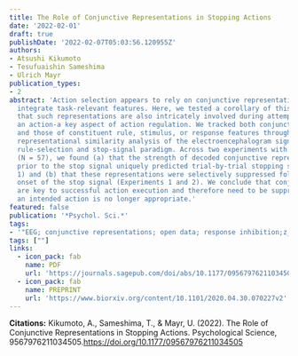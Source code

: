 ```yaml
---
title: The Role of Conjunctive Representations in Stopping Actions
date: '2022-02-01'
draft: true
publishDate: '2022-02-07T05:03:56.120955Z'
authors:
- Atsushi Kikumoto
- Tesufuaishin Sameshima
- Ulrich Mayr
publication_types:
- 2
abstract: 'Action selection appears to rely on conjunctive representations that nonlinearly
  integrate task-relevant features. Here, we tested a corollary of this hypothesis:
  that such representations are also intricately involved during attempts to stop
  an action-a key aspect of action regulation. We tracked both conjunctive representations
  and those of constituent rule, stimulus, or response features through trial-by-trial
  representational similarity analysis of the electroencephalogram signal in a combined
  rule-selection and stop-signal paradigm. Across two experiments with student participants
  (N = 57), we found (a) that the strength of decoded conjunctive representations
  prior to the stop signal uniquely predicted trial-by-trial stopping success (Experiment
  1) and (b) that these representations were selectively suppressed following the
  onset of the stop signal (Experiments 1 and 2). We conclude that conjunctive representations
  are key to successful action execution and therefore need to be suppressed when
  an intended action is no longer appropriate.'
featured: false
publication: '*Psychol. Sci.*'
tags:
- '"EEG; conjunctive representations; open data; response inhibition;z_MyPapers"'
tags: [""]
links:
  - icon_pack: fab
    name: PDF
    url: 'https://journals.sagepub.com/doi/abs/10.1177/09567976211034505'
  - icon_pack: fab
    name: PREPRINT
    url: 'https://www.biorxiv.org/content/10.1101/2020.04.30.070227v2'
---
```


**Citations:**
Kikumoto, A., Sameshima, T., & Mayr, U. (2022). The Role of Conjunctive Representations in Stopping Actions. Psychological Science, 9567976211034505.<https://doi.org/10.1177/09567976211034505>

